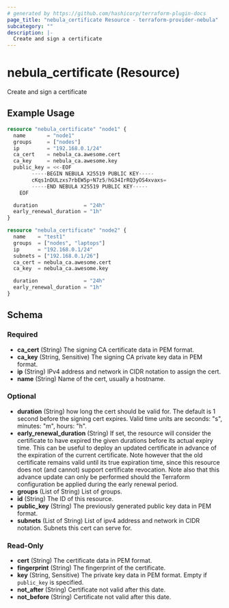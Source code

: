 ```yaml
---
# generated by https://github.com/hashicorp/terraform-plugin-docs
page_title: "nebula_certificate Resource - terraform-provider-nebula"
subcategory: ""
description: |-
  Create and sign a certificate
---
```


# nebula_certificate (Resource)

Create and sign a certificate

## Example Usage

```terraform
resource "nebula_certificate" "node1" {
  name       = "node1"
  groups     = ["nodes"]
  ip         = "192.168.0.1/24"
  ca_cert    = nebula_ca.awesome.cert
  ca_key     = nebula_ca.awesome.key
  public_key = <<-EOF
		-----BEGIN NEBULA X25519 PUBLIC KEY-----
		cKqs1nDULzxs7rbEW5p+N7z5/hG34IrRQ3yOS4xvaxs=
		-----END NEBULA X25519 PUBLIC KEY-----
	EOF

  duration               = "24h"
  early_renewal_duration = "1h"
}

resource "nebula_certificate" "node2" {
  name    = "test1"
  groups  = ["nodes", "laptops"]
  ip      = "192.168.0.1/24"
  subnets = ["192.168.0.1/26"]
  ca_cert = nebula_ca.awesome.cert
  ca_key  = nebula_ca.awesome.key

  duration               = "24h"
  early_renewal_duration = "1h"
}
```

<!-- schema generated by tfplugindocs -->
## Schema

### Required

- **ca_cert** (String) The signing CA certificate data in PEM format.
- **ca_key** (String, Sensitive) The signing CA private key data in PEM format.
- **ip** (String) IPv4 address and network in CIDR notation to assign the cert.
- **name** (String) Name of the cert, usually a hostname.

### Optional

- **duration** (String) how long the cert should be valid for. The default is 1 second before the signing cert expires. Valid time units are seconds: "s", minutes: "m", hours: "h".
- **early_renewal_duration** (String) If set, the resource will consider the certificate to have expired the given durations before its actual expiry time. This can be useful to deploy an updated certificate in advance of the expiration of the current certificate. Note however that the old certificate remains valid until its true expiration time, since this resource does not (and cannot) support certificate revocation. Note also that this advance update can only be performed should the Terraform configuration be applied during the early renewal period.
- **groups** (List of String) List of groups.
- **id** (String) The ID of this resource.
- **public_key** (String) The previously generated public key data in PEM format.
- **subnets** (List of String) List of ipv4 address and network in CIDR notation. Subnets this cert can serve for.

### Read-Only

- **cert** (String) The certificate data in PEM format.
- **fingerprint** (String) The fingerprint of the certificate.
- **key** (String, Sensitive) The private key data in PEM format. Empty if `public_key` is specified.
- **not_after** (String) Certificate not valid after this date.
- **not_before** (String) Certificate not valid after this date.


